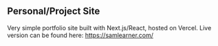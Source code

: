 ## Personal/Project Site

Very simple portfolio site built with Next.js/React, hosted on Vercel. Live version can be found here: https://samlearner.com/